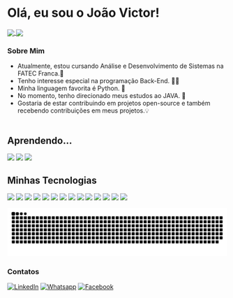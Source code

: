 # Olá, eu sou o João Victor!

<a href="https://github.com/anuraghazra/github-readme-stats">
  <img height=200 align="center" src="https://github-readme-stats.vercel.app/api?username=JoaoVictorCRP&theme=tokyonight&locale=pt-br" />
</a>
<a href="https://github.com/anuraghazra/convoychat">
  <img height=200 align="center" src="https://github-readme-stats.vercel.app/api/top-langs?username=JoaoVictorCRP&layout=donut&langs_count=5&size_weight=0.5&count_weight=0.5&exclude_repo=estrutura-de-dados-alexandre&hide=CMake,C%2B%2B,HTML,CSS&theme=tokyonight&locale=pt-br" />
</a>


### Sobre Mim
- Atualmente, estou cursando Análise e Desenvolvimento de Sistemas na FATEC Franca.📗
- Tenho interesse especial na programação Back-End. 👨‍💻
- Minha linguagem favorita é Python. 🐍
- No momento, tenho direcionado meus estudos ao JAVA. 📌
- Gostaria de estar contribuindo em projetos open-source e também recebendo contribuições em meus projetos.💡
<br><br>

<div>
  
## Aprendendo...
<img style="height:35px" src="https://cdn.jsdelivr.net/gh/devicons/devicon@latest/icons/php/php-original.svg"  />
<img style="height:35px" src="https://cdn.jsdelivr.net/gh/devicons/devicon@latest/icons/java/java-original-wordmark.svg" />
<img style="height:35px"  src="https://cdn.jsdelivr.net/gh/devicons/devicon@latest/icons/postgresql/postgresql-original.svg" />




## Minhas Tecnologias
  <img style="height:35px" src="https://cdn.jsdelivr.net/gh/devicons/devicon@latest/icons/python/python-original.svg" />
  <img style="height:35px" src="https://cdn.jsdelivr.net/gh/devicons/devicon@latest/icons/jupyter/jupyter-original-wordmark.svg" />
  <img style="height:35px" src="https://cdn.jsdelivr.net/gh/devicons/devicon@latest/icons/javascript/javascript-original.svg" />
  <img style="height:35px" src="https://cdn.jsdelivr.net/gh/devicons/devicon@latest/icons/flutter/flutter-original.svg" />
  <img style="height:35px" src="https://cdn.jsdelivr.net/gh/devicons/devicon@latest/icons/git/git-original.svg" />
  <img style="height:35px" src="https://cdn.jsdelivr.net/gh/devicons/devicon@latest/icons/github/github-original.svg" />
  <img style="height:35px" src="https://cdn.jsdelivr.net/gh/devicons/devicon@latest/icons/mysql/mysql-original-wordmark.svg" />
  <img style="height:35px" src="https://cdn.jsdelivr.net/gh/devicons/devicon@latest/icons/mongodb/mongodb-original.svg" />
  <img style="height:35px" src="https://cdn.jsdelivr.net/gh/devicons/devicon@latest/icons/vscode/vscode-original.svg" />
  <img style="height:35px" src="https://cdn.jsdelivr.net/gh/devicons/devicon@latest/icons/androidstudio/androidstudio-original.svg" />
  <img style="height:35px" src="https://cdn.jsdelivr.net/gh/devicons/devicon@latest/icons/ubuntu/ubuntu-original.svg" />
  <img style="height:35px" src="https://cdn.jsdelivr.net/gh/devicons/devicon@latest/icons/figma/figma-original.svg" />
  <img style="height:35px" src="https://cdn.jsdelivr.net/gh/devicons/devicon@latest/icons/bootstrap/bootstrap-original.svg" />
  <img style="height:35px" src="https://cdn.jsdelivr.net/gh/devicons/devicon@latest/icons/flask/flask-original.svg" />






</div>

![Snake Animation](https://raw.githubusercontent.com/Platane/snk/output/github-contribution-grid-snake.svg)

### Contatos
[![LinkedIn](https://img.shields.io/badge/Linkedin-Blue?style=flat&logo=linkedin&logoColor=3182cc&color=ffffff)](https://www.linkedin.com/in/jo%C3%A3o-victor-carrijo-pereira-651074266/)
[![Whatsapp](https://img.shields.io/badge/Whatsapp-green?style=flat&logo=whatsapp&logoColor=ffffff&color=50c41d)](https://api.whatsapp.com/send/?phone=55016991110426&text&type=phone_number&app_absent=0)
[![Facebook](https://img.shields.io/badge/Facebook-blue?style=flat&logo=facebook&logoColor=ffffff&color=3182cc)](https://www.facebook.com/joaovictor.carrijo.3/)
